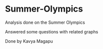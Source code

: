 # Summer-Olympics


Analysis done on the Summer Olympics

Answered some questions with related graphs



Done by
Kavya Magapu 
